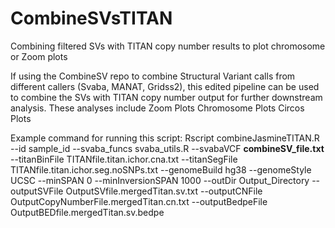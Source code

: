# CombineSVsTITAN
Combining filtered SVs with TITAN copy number results to plot chromosome or Zoom plots

If using the CombineSV repo to combine Structural Variant calls from different callers (Svaba, MANAT, Gridss2), this edited pipeline can be used to combine the SVs with TITAN copy number output for further downstream analysis. These analyses include
Zoom Plots
Chromosome Plots 
Circos Plots

Example command for running this script: 
Rscript combineJasmineTITAN.R --id sample_id --svaba_funcs svaba_utils.R  --svabaVCF **combineSV_file.txt** --titanBinFile TITANfile.titan.ichor.cna.txt --titanSegFile TITANfile.titan.ichor.seg.noSNPs.txt --genomeBuild hg38 --genomeStyle UCSC --minSPAN 0 --minInversionSPAN 1000 --outDir Output_Directory --outputSVFile OutputSVfile.mergedTitan.sv.txt --outputCNFile OutputCopyNumberFile.mergedTitan.cn.txt --outputBedpeFile OutputBEDfile.mergedTitan.sv.bedpe
